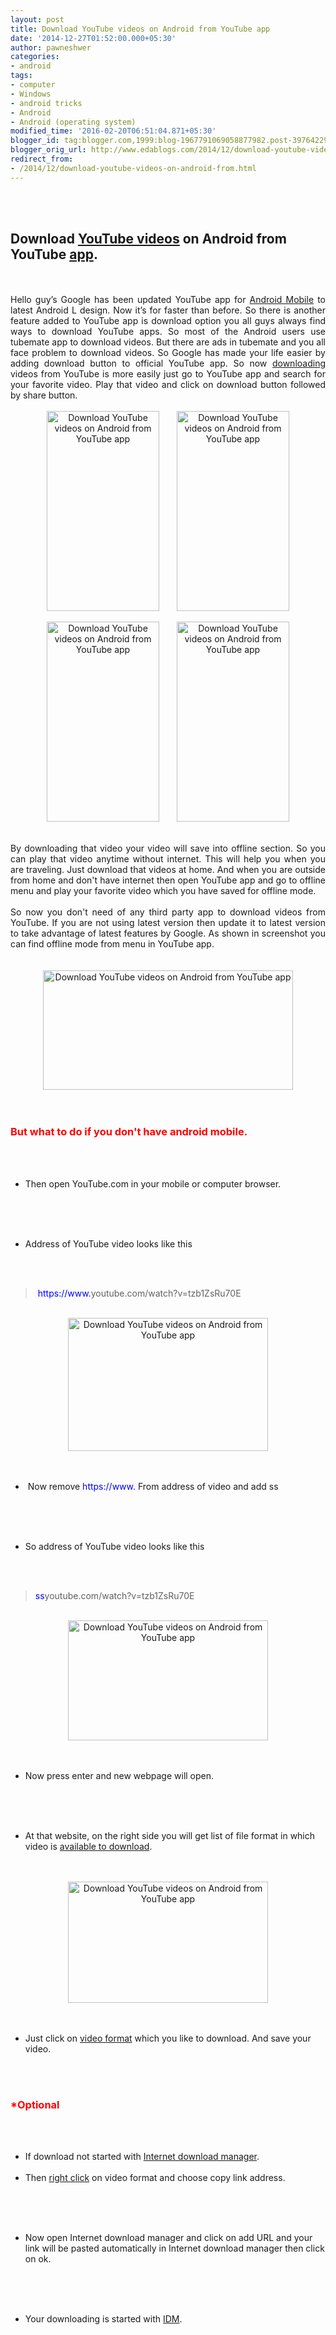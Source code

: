 ```yaml
---
layout: post
title: Download YouTube videos on Android from YouTube app
date: '2014-12-27T01:52:00.000+05:30'
author: pawneshwer
categories:
- android
tags:
- computer
- Windows
- android tricks
- Android
- Android (operating system)
modified_time: '2016-02-20T06:51:04.871+05:30'
blogger_id: tag:blogger.com,1999:blog-1967791069058877982.post-3976422991406035097
blogger_orig_url: http://www.edablogs.com/2014/12/download-youtube-videos-on-android-from.html
redirect_from:
- /2014/12/download-youtube-videos-on-android-from.html
---
```


<div dir="ltr" style="text-align: left;"><br/><div style="clear: both; text-align: center;"></div><br/><h2 style="text-align: left;">Download <a title="YouTube" href="http://www.youtube.com/" target="_blank" rel="homepage">YouTube videos</a> on Android from YouTube <a title="Mobile app" href="http://en.wikipedia.org/wiki/Mobile_app" target="_blank" rel="wikipedia">app</a>.</h2><br/><div style="text-align: left;"><br/><div style="text-align: justify;">Hello guy’s Google has been updated YouTube app for <a title="Android" href="http://code.google.com/android/" target="_blank" rel="homepage">Android Mobile</a> to latest Android L design. Now it’s for faster than before. So there is another feature added to YouTube app is download option you all guys always find ways to download YouTube apps. So most of the Android users use tubemate app to download videos. But there are ads in tubemate and you all face problem to download videos. So Google has made your life easier by adding download button to official YouTube app. So now <a title="Uploading and downloading" href="http://en.wikipedia.org/wiki/Uploading_and_downloading" target="_blank" rel="wikipedia">downloading</a> videos from YouTube is more easily just go to YouTube app and search for your favorite video. Play that video and click on download button followed by share button.</div><br/><div style="clear: both; text-align: center;"><a style="margin-left: 1em; margin-right: 1em;" href="http://www.trickspapa.com/wp-content/uploads/2014/12/Screenshot_2014-12-26-22-25-49.jpg"><img title="Download YouTube videos on Android from YouTube app" src="http://www.trickspapa.com/wp-content/uploads/2014/12/Screenshot_2014-12-26-22-25-49.jpg" alt="Download YouTube videos on Android from YouTube app" width="180" height="320" border="0" /></a><a style="margin-left: 1em; margin-right: 1em;" href="http://www.trickspapa.com/wp-content/uploads/2014/12/Screenshot_2014-12-26-22-25-56.jpg"><img title="Download YouTube videos on Android from YouTube app" src="http://www.trickspapa.com/wp-content/uploads/2014/12/Screenshot_2014-12-26-22-25-56.jpg" alt="Download YouTube videos on Android from YouTube app" width="180" height="320" border="0" /></a></div><br/><div style="clear: both; text-align: center;"><a style="margin-left: 1em; margin-right: 1em;" href="http://www.trickspapa.com/wp-content/uploads/2014/12/Screenshot_2014-12-26-22-26-27.jpg"><img title="Download YouTube videos on Android from YouTube app" src="http://www.trickspapa.com/wp-content/uploads/2014/12/Screenshot_2014-12-26-22-26-27.jpg" alt="Download YouTube videos on Android from YouTube app" width="180" height="320" border="0" /></a><a style="margin-left: 1em; margin-right: 1em;" href="http://www.trickspapa.com/wp-content/uploads/2014/12/Screenshot_2014-12-26-22-32-01.jpg"><img title="Download YouTube videos on Android from YouTube app" src="http://www.trickspapa.com/wp-content/uploads/2014/12/Screenshot_2014-12-26-22-32-01.jpg" alt="Download YouTube videos on Android from YouTube app" width="180" height="320" border="0" /></a></div><br/><div style="text-align: justify;"></div><br/><div style="text-align: justify;">By downloading that video your video will save into offline section. So you can play that video anytime without internet. This will help you when you are traveling. Just download that videos at home. And when you are outside from home and don't have internet then open YouTube app and go to offline menu and play your favorite video which you have saved for offline mode.</div><br/><div style="text-align: justify;">So now you don't need of any third party app to download videos from YouTube. If you are not using latest version then update it to latest version to take advantage of latest features by Google. As shown in screenshot you can find offline mode from menu in YouTube app.</div><br/><div style="text-align: justify;"></div><br/><div style="clear: both; text-align: center;"><a style="margin-left: 1em; margin-right: 1em;" href="http://www.trickspapa.com/wp-content/uploads/2014/12/Download-youtube-videos.jpg"><img title="Download YouTube videos on Android from YouTube app" src="http://www.trickspapa.com/wp-content/uploads/2014/12/Download-youtube-videos.jpg" alt="Download YouTube videos on Android from YouTube app" width="400" height="191" border="0" /></a></div><br/></div><br/><h3 style="text-align: left;"><span style="color: red;">But what to do if you don't have android mobile.</span></h3><br/><ul style="text-align: left;"><br/>    <li>Then open YouTube.com in your mobile or computer browser.</li><br/></ul><br/><ul style="text-align: left;"><br/>    <li>Address of YouTube video looks like this</li><br/></ul><br/><blockquote> <span style="color: blue;">https://www.</span>youtube.com/watch?v=tzb1ZsRu70E</blockquote><br/><div style="clear: both; text-align: center;"><a style="margin-left: 1em; margin-right: 1em;" href="http://www.trickspapa.com/wp-content/uploads/2014/12/Screenshot-2B-20-.png"><img title="Download YouTube videos on Android from YouTube app" src="http://www.trickspapa.com/wp-content/uploads/2014/12/Screenshot-2B-20-.png" alt="Download YouTube videos on Android from YouTube app" width="320" height="213" border="0" /></a></div><br/><ul style="text-align: left;"><br/>    <li> Now remove <span style="color: blue;">https://www.</span> From address of video and add ss</li><br/></ul><br/><ul style="text-align: left;"><br/>    <li>So address of YouTube video looks like this</li><br/></ul><br/><blockquote><span style="color: blue;">ss</span>youtube.com/watch?v=tzb1ZsRu70E</blockquote><br/><div style="clear: both; text-align: center;"><a style="margin-left: 1em; margin-right: 1em;" href="http://www.trickspapa.com/wp-content/uploads/2014/12/Screenshot-2B-21-.png"><img title="Download YouTube videos on Android from YouTube app" src="http://www.trickspapa.com/wp-content/uploads/2014/12/Screenshot-2B-21-.png" alt="Download YouTube videos on Android from YouTube app" width="320" height="192" border="0" /></a></div><br/><ul style="text-align: left;"><br/>    <li>Now press enter and new webpage will open.</li><br/></ul><br/><ul style="text-align: left;"><br/>    <li>At that website, on the right side you will get list of file format in which video is <a title="Complete list of downloadable songs for the Rock Band series" href="http://en.wikipedia.org/wiki/Complete_list_of_downloadable_songs_for_the_Rock_Band_series" target="_blank" rel="wikipedia">available to download</a>.</li><br/></ul><br/><div style="clear: both; text-align: center;"><a style="margin-left: 1em; margin-right: 1em;" href="http://www.trickspapa.com/wp-content/uploads/2014/12/Screenshot-2B-23-.png"><img title="Download YouTube videos on Android from YouTube app" src="http://www.trickspapa.com/wp-content/uploads/2014/12/Screenshot-2B-23-.png" alt="Download YouTube videos on Android from YouTube app" width="320" height="194" border="0" /></a></div><br/><ul style="text-align: left;"><br/>    <li>Just click on <a title="Video" href="http://en.wikipedia.org/wiki/Video" target="_blank" rel="wikipedia">video format</a> which you like to download. And save your video.</li><br/></ul><br/><h3 style="text-align: left;"><span style="color: red;">*Optional </span></h3><br/><ul style="text-align: left;"><br/>    <li>If download not started with <a title="Internet Download Manager" href="http://www.internetdownloadmanager.com/" target="_blank" rel="homepage">Internet download manager</a>.</li><br/>    <li>Then <a title="Context menu" href="http://en.wikipedia.org/wiki/Context_menu" target="_blank" rel="wikipedia">right click</a> on video format and choose copy link address.</li><br/></ul><br/><ul style="text-align: left;"><br/>    <li>Now open Internet download manager and click on add URL and your link will be pasted automatically in Internet download manager then click on ok.</li><br/></ul><br/><ul style="text-align: left;"><br/>    <li>Your downloading is started with <a title="Intelligent dance music" href="http://en.wikipedia.org/wiki/Intelligent_dance_music" target="_blank" rel="wikipedia">IDM</a>.</li><br/></ul><br/></div>